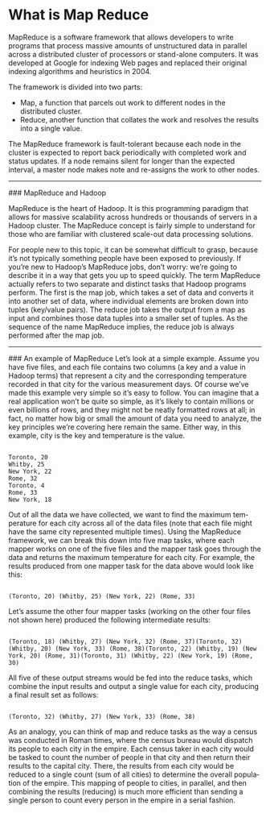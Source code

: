 What is Map Reduce
=========================
MapReduce is a software framework that allows developers to write programs that process massive amounts of unstructured data in parallel across a distributed cluster of processors or stand-alone computers. It was developed at Google for indexing Web pages and replaced their original indexing algorithms and heuristics in 2004.

The framework is divided into two parts:
- Map, a function that parcels out work to different nodes in the distributed cluster.
- Reduce, another function that collates the work and resolves the results into a single value.

The MapReduce framework is fault-tolerant because each node in the cluster is expected to report back periodically with completed work and status updates. If a node remains silent for longer than the expected interval, a master node makes note and re-assigns the work to other nodes.

<hr>
### MapReduce and Hadoop

MapReduce is the heart of Hadoop. It is this programming paradigm that allows for massive scalability across hundreds or thousands of servers in a Hadoop cluster. The MapReduce concept is fairly simple to understand for those who are familiar with clustered scale-out data processing solutions.

For people new to this topic, it can be somewhat difficult to grasp, because it’s not typically something people have been exposed to previously. If you’re new to Hadoop’s MapReduce jobs, don’t worry: we’re going to describe it in a way that gets you up to speed quickly.
The term MapReduce actually refers to two separate and distinct tasks that Hadoop programs perform. 
The first is the map job, which takes a set of data and converts it into another set of data, where individual elements are broken down into tuples (key/value pairs). The reduce job takes the output from a map as input and combines those data tuples into a smaller set of tuples. As the sequence of the name MapReduce implies, the reduce job is always performed after the map job.
<hr>
### An example of MapReduce
Let’s look at a simple example. Assume you have five files, and each file contains two columns (a key and a value in Hadoop terms) that represent a city and the corresponding temperature recorded in that city for the various measurement days. Of course we’ve made this example very simple so it’s easy to follow. You can imagine that a real application won’t be quite so simple, as it’s likely to contain millions or even billions of rows, and they might not be neatly formatted rows at all; in fact, no matter how big or small the amount of data you need 
to analyze, the key principles we’re covering here remain the same. Either way, in this example, city is the key and tempera­ture is the value.

<pre><code>
Toronto, 20 
Whitby, 25 
New York, 22 
Rome, 32 
Toronto, 4 
Rome, 33 
New York, 18
</code></pre>
Out of all the data we have collected, we want to find the maximum tem­perature for each city across all of the data files (note that each file might have the same city represented multiple times). Using the MapReduce framework, we can break this down into five map tasks, where each mapper works on one of the five files and the mapper task goes through the data and returns the maximum temperature for each city. For example, the results produced from one mapper task for the data above would look like this:

<pre><code>
(Toronto, 20) (Whitby, 25) (New York, 22) (Rome, 33)
</code></pre>
Let’s assume the other four mapper tasks (working on the other four files not shown here) produced the following intermediate results:
<pre><code>
(Toronto, 18) (Whitby, 27) (New York, 32) (Rome, 37)(Toronto, 32) (Whitby, 20) (New York, 33) (Rome, 38)(Toronto, 22) (Whitby, 19) (New York, 20) (Rome, 31)(Toronto, 31) (Whitby, 22) (New York, 19) (Rome, 30)
</code></pre>
All five of these output streams would be fed into the reduce tasks, which combine the input results and output a single value for each city, producing a final result set as follows:
<pre><code>
(Toronto, 32) (Whitby, 27) (New York, 33) (Rome, 38)
</code></pre>
As an analogy, you can think of map and reduce tasks as the way a cen­sus was conducted in Roman times, where the census bureau would dis­patch its people to each city in the empire. Each census taker in each city would be tasked to count the number of people in that city and then return their results to the capital city. There, the results from each city would be reduced to a single count (sum of all cities) to determine the overall popula­tion of the empire. This mapping of people to cities, in parallel, and then com­bining the results (reducing) is much more efficient than sending a single per­son to count every person in the empire in a serial fashion.
